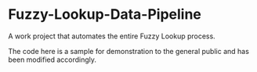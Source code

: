 # Fuzzy-Lookup-Data-Pipeline
A work project that automates the entire Fuzzy Lookup process. 

The code here is a sample for demonstration to the general public and has been modified accordingly.
